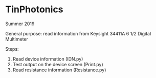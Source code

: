 # TinPhotonics
Summer 2019

General purpose: read information from Keysight 34411A 6 1/2 Digital Multimeter

Steps:
1) Read device information (IDN.py)
2) Test output on the device screen (Print.py)
3) Read resistance information (Resistance.py)
